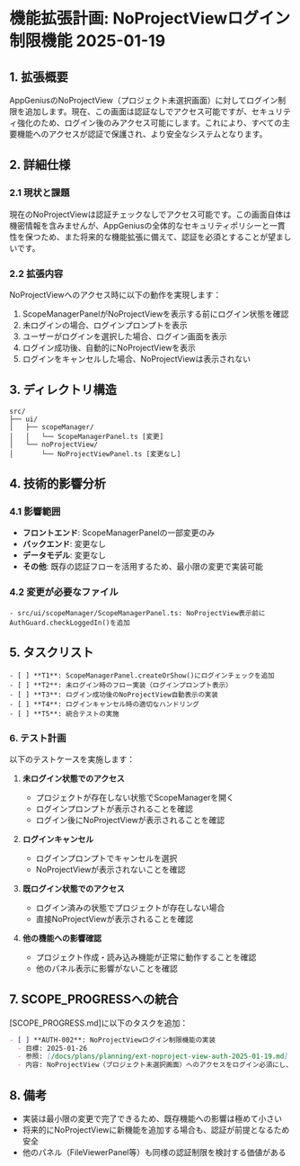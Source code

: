 # 機能拡張計画: NoProjectViewログイン制限機能 2025-01-19

## 1. 拡張概要

AppGeniusのNoProjectView（プロジェクト未選択画面）に対してログイン制限を追加します。現在、この画面は認証なしでアクセス可能ですが、セキュリティ強化のため、ログイン後のみアクセス可能にします。これにより、すべての主要機能へのアクセスが認証で保護され、より安全なシステムとなります。

## 2. 詳細仕様

### 2.1 現状と課題

現在のNoProjectViewは認証チェックなしでアクセス可能です。この画面自体は機密情報を含みませんが、AppGeniusの全体的なセキュリティポリシーと一貫性を保つため、また将来的な機能拡張に備えて、認証を必須とすることが望ましいです。

### 2.2 拡張内容

NoProjectViewへのアクセス時に以下の動作を実現します：

1. ScopeManagerPanelがNoProjectViewを表示する前にログイン状態を確認
2. 未ログインの場合、ログインプロンプトを表示
3. ユーザーがログインを選択した場合、ログイン画面を表示
4. ログイン成功後、自動的にNoProjectViewを表示
5. ログインをキャンセルした場合、NoProjectViewは表示されない

## 3. ディレクトリ構造

```
src/
├── ui/
│   ├── scopeManager/
│   │   └── ScopeManagerPanel.ts [変更]
│   └── noProjectView/
│       └── NoProjectViewPanel.ts [変更なし]
```

## 4. 技術的影響分析

### 4.1 影響範囲

- **フロントエンド**: ScopeManagerPanelの一部変更のみ
- **バックエンド**: 変更なし
- **データモデル**: 変更なし
- **その他**: 既存の認証フローを活用するため、最小限の変更で実装可能

### 4.2 変更が必要なファイル

```
- src/ui/scopeManager/ScopeManagerPanel.ts: NoProjectView表示前にAuthGuard.checkLoggedIn()を追加
```

## 5. タスクリスト

```
- [ ] **T1**: ScopeManagerPanel.createOrShow()にログインチェックを追加
- [ ] **T2**: 未ログイン時のフロー実装（ログインプロンプト表示）
- [ ] **T3**: ログイン成功後のNoProjectView自動表示の実装
- [ ] **T4**: ログインキャンセル時の適切なハンドリング
- [ ] **T5**: 統合テストの実施
```

### 6. テスト計画

以下のテストケースを実施します：

1. **未ログイン状態でのアクセス**
   - プロジェクトが存在しない状態でScopeManagerを開く
   - ログインプロンプトが表示されることを確認
   - ログイン後にNoProjectViewが表示されることを確認

2. **ログインキャンセル**
   - ログインプロンプトでキャンセルを選択
   - NoProjectViewが表示されないことを確認

3. **既ログイン状態でのアクセス**
   - ログイン済みの状態でプロジェクトが存在しない場合
   - 直接NoProjectViewが表示されることを確認

4. **他の機能への影響確認**
   - プロジェクト作成・読み込み機能が正常に動作することを確認
   - 他のパネル表示に影響がないことを確認

## 7. SCOPE_PROGRESSへの統合

[SCOPE_PROGRESS.md]に以下のタスクを追加：

```markdown
- [ ] **AUTH-002**: NoProjectViewログイン制限機能の実装
  - 目標: 2025-01-26
  - 参照: [/docs/plans/planning/ext-noproject-view-auth-2025-01-19.md]
  - 内容: NoProjectView（プロジェクト未選択画面）へのアクセスをログイン必須にし、全体的なセキュリティを強化
```

## 8. 備考

- 実装は最小限の変更で完了できるため、既存機能への影響は極めて小さい
- 将来的にNoProjectViewに新機能を追加する場合も、認証が前提となるため安全
- 他のパネル（FileViewerPanel等）も同様の認証制限を検討する価値がある